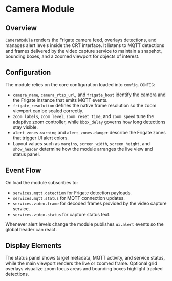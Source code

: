 # Camera Module

## Overview

`CameraModule` renders the Frigate camera feed, overlays detections, and manages alert levels inside the CRT interface. It listens to MQTT detections and frames delivered by the video capture service to maintain a snapshot, bounding boxes, and a zoomed viewport for objects of interest.

## Configuration

The module relies on the core configuration loaded into `config.CONFIG`:

- `camera_name`, `camera_rtsp_url`, and `frigate_host` identify the camera and the Frigate instance that emits MQTT events.
- `frigate_resolution` defines the native frame resolution so the zoom viewport can be scaled correctly.
- `zoom_labels`, `zoom_level`, `zoom_reset_time`, and `zoom_speed` tune the adaptive zoom controller, while `bbox_delay` governs how long detections stay visible.
- `alert_zones.warning` and `alert_zones.danger` describe the Frigate zones that trigger UI alert colors.
- Layout values such as `margins`, `screen_width`, `screen_height`, and `show_header` determine how the module arranges the live view and status panel.

## Event Flow

On load the module subscribes to:

- `services.mqtt.detection` for Frigate detection payloads.
- `services.mqtt.status` for MQTT connection updates.
- `services.video.frame` for decoded frames provided by the video capture service.
- `services.video.status` for capture status text.

Whenever alert levels change the module publishes `ui.alert` events so the global header can react.

## Display Elements

The status panel shows target metadata, MQTT activity, and service status, while the main viewport renders the live or zoomed frame. Optional grid overlays visualize zoom focus areas and bounding boxes highlight tracked detections.
